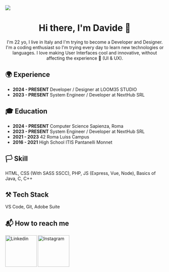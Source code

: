 <img src="https://i.imgur.com/orKNBMK.png"/>

<main>
  <h1 align="center">Hi there, I'm Davide 👋</h1>
  <p align="center">
    I'm 22 yo, I live in Italy and I'm trying to become a Developer and Designer. I'm a coding enthusiast so I'm trying every day to learn new technologies or languages. I love making User Interfaces cool and innovative, without affecting the experience 🌈 (UI & UX).
  </p>
  <h2>🌍 Experience</h2>
  <ul>
    <li><strong>2024 - PRESENT</strong> Developer / Designer at LOOM35 STUDIO</li>
    <li><strong>2023 - PRESENT</strong> System Engineer / Developer at NextHub SRL</li>
  </ul>
  <h2>🎓 Education</h2>
  <ul>
    <li><strong>2024 - PRESENT</strong> Computer Science Sapienza, Roma</li>
    <li><strong>2023 - PRESENT</strong> System Engineer / Developer at NextHub SRL</li>
    <li><strong>2021 - 2023</strong> 42 Roma Luiss Campus</li>
    <li><strong>2016 - 2021</strong> High School ITIS Pantanelli Monnet</li>
  </ul>
  <h2>🏳️ Skill</h2>
    <p>HTML, CSS (With SASS SSCC), PHP, JS (Express, Vue, Node), Basics of Java, C, C++</p>
  <h2>⚒️ Tech Stack</h2>
    <p>VS Code, Git, Adobe Suite</p>
  </ul>
  <h2>📬 How to reach me</h2>
  <a href="https://www.linkedin.com/in/davide-gioia-6ab2291a0/">
    <img align="left" alt="Linkedin" width="100px" src="https://img.shields.io/badge/Linkedin-0A66C2?style=for-the-badge&logo=Linkedin&logoColor=white" />
  </a>
  <a href="https://www.instagram.com/davide.zip/">
    <img align="left" alt="Instagram" width="100px" src="https://img.shields.io/badge/Instagram-E4405F?style=for-the-badge&logo=instagram&logoColor=white" />
  </a>
</main>

<!--
**DavideGioia/davidegioia** is a ✨ _special_ ✨ repository because its `README.md` (this file) appears on your GitHub profile.

Here are some ideas to get you started:

- 🔭 I’m currently working on ...
- 🌱 I’m currently learning ...
- 👯 I’m looking to collaborate on ...
- 🤔 I’m looking for help with ...
- 💬 Ask me about ...
- 📫 How to reach me: ...
- 😄 Pronouns: ...
- ⚡ Fun fact: ...
-->
